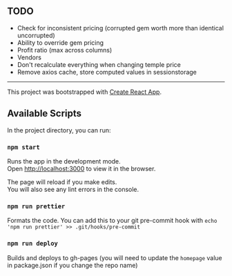 ## TODO

- Check for inconsistent pricing (corrupted gem worth more than identical uncorrupted)
- Ability to override gem pricing
- Profit ratio (max across columns)
- Vendors
- Don't recalculate everything when changing temple price
- Remove axios cache, store computed values in sessionstorage

---

This project was bootstrapped with [Create React App](https://github.com/facebook/create-react-app).

## Available Scripts

In the project directory, you can run:

### `npm start`

Runs the app in the development mode.\
Open [http://localhost:3000](http://localhost:3000) to view it in the browser.

The page will reload if you make edits.\
You will also see any lint errors in the console.

### `npm run prettier`

Formats the code. You can add this to your git pre-commit hook with `echo 'npm run prettier' >> .git/hooks/pre-commit`

### `npm run deploy`

Builds and deploys to gh-pages (you will need to update the `homepage` value in package.json if you change the repo name)
